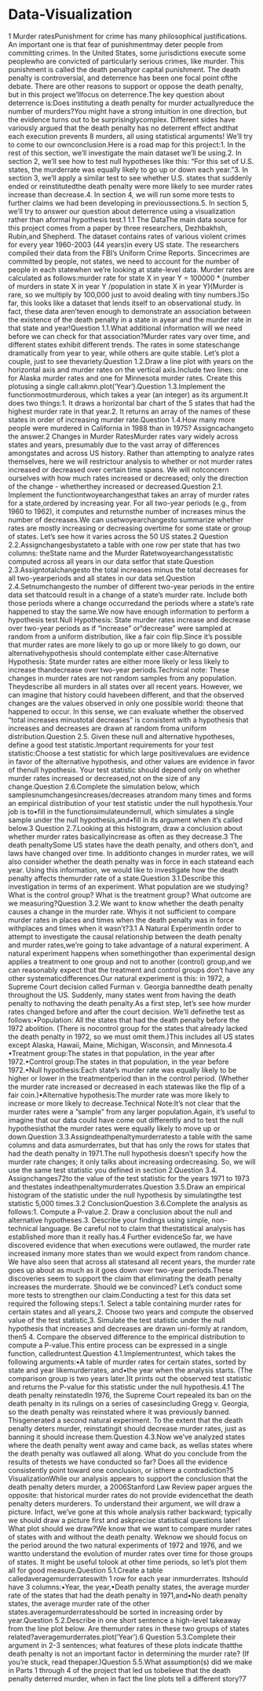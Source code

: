 # Data-Visualization

1  Murder ratesPunishment for crime has many philosophical justifications.  An important one is that fear of punishmentmay deter people from committing crimes.  In the United States, some jurisdictions execute some peoplewho are convicted of particularly serious crimes, like murder. This punishment is called the death penaltyor capital punishment.  The death penalty is controversial, and deterrence has been one focal point ofthe debate.  There are other reasons to support or oppose the death penalty, but in this project we’llfocus on deterrence.The key question about deterrence is:Does instituting a death penalty for murder actuallyreduce the number of murders?You  might  have  a  strong  intuition  in  one  direction,  but  the  evidence  turns  out  to  be  surprisinglycomplex.   Different  sides  have  variously  argued  that  the  death  penalty  has  no  deterrent  effect  andthat each execution prevents 8 murders, all using statistical arguments!  We’ll try to come to our ownconclusion.Here is a road map for this project:1.  In the rest of this section, we’ll investigate the main dataset we’ll be using.2.  In section 2, we’ll see how to test null hypotheses like this:  “For this set of U.S. states, the murderrate was equally likely to go up or down each year.”3.  In section 3, we’ll apply a similar test to see whether U.S. states that suddenly ended or reinstitutedthe death penalty were more likely to see murder rates increase than decrease.4.  In section 4,  we will run some more tests to further claims we had been developing in previoussections.5.  In section 5, we’ll try to answer our question about deterrence using a visualization rather than aformal hypothesis test.1
1.1  The DataThe  main  data  source  for  this  project  comes  from  a  paper  by  three  researchers,  Dezhbakhsh,  Rubin,and Shepherd.  The dataset contains rates of various violent crimes for every year 1960-2003 (44 years)in every US state.  The researchers compiled their data from the FBI’s Uniform Crime Reports.  Sincecrimes are committed by people, not states, we need to account for the number of people in each statewhen we’re looking at state-level data.  Murder rates are calculated as follows:murder rate for state X in year Y = 100000 * (number of murders in state X in year Y /population in state X in year Y)(Murder is rare, so we multiply by 100,000 just to avoid dealing with tiny numbers.)So far, this looks like a dataset that lends itself to an observational study.  In fact, these data aren’teven enough to demonstrate an association between the existence of the death penalty in a state in ayear and the murder rate in that state and year!Question 1.1.What additional information will we need before we can check for that association?Murder rates vary over time, and different states exhibit different trends.  The rates in some stateschange dramatically from year to year, while others are quite stable.  Let’s plot a couple, just to see thevariety.Question 1.2.Draw a line plot with years on the horizontal axis and murder rates on the vertical axis.Include two lines:  one for Alaska murder rates and one for Minnesota murder rates.  Create this plotusing a single call:akmn.plot(’Year’).Question 1.3.Implement the functionmostmurderous, which takes a year (an integer) as its argument.It does two things:1.  It draws a horizontal bar chart of the 5 states that had the highest murder rate in that year.2.  It returns an array of the names of these states in order of increasing murder rate.Question 1.4.How  many  more  people  were  murdered  in  California  in  1988  than  in  1975?   Assigncachangeto the answer.2  Changes in Murder RatesMurder rates vary widely across states and years, presumably due to the vast array of differences amongstates and across US history.  Rather than attempting to analyze rates themselves, here we will restrictour analysis to whether or not murder rates increased or decreased over certain time spans.  We will notconcern ourselves with how much rates increased or decreased; only the direction of the change - whetherthey increased or decreased.Question 2.1.  Implement the functiontwoyearchangesthat takes an array of murder rates for a state,ordered by increasing year.  For all two-year periods (e.g., from 1960 to 1962), it computes and returnsthe number of increases minus the number of decreases.We can usetwoyearchangesto summarize whether rates are mostly increasing or decreasing overtime for some state or group of states.  Let’s see how it varies across the 50 US states.2
Question 2.2.Assignchangesbystateto a table with one row per state that has two columns:  theState name and the Murder Ratetwoyearchangesstatistic computed across all years in our data setfor that state.Question 2.3.Assigntotalchangesto the total increases minus the total decreases for all two-yearperiods and all states in our data set.Question 2.4.Setnumchangesto the number of different two-year periods in the entire data set thatcould result in a change of a state’s murder rate.  Include both those periods where a change occurredand the periods where a state’s rate happened to stay the same.We now have enough information to perform a hypothesis test.Null Hypothesis:  State murder rates increase and decrease over two-year periods as if “increase” or“decrease” were sampled at random from a uniform distribution, like a fair coin flip.Since it’s possible that murder rates are more likely to go up or more likely to go down, our alternativehypothesis should contemplate either case:Alternative Hypothesis:   State  murder  rates  are  either  more  likely  or  less  likely  to  increase  thandecrease over two-year periods.Technical note:  These changes in murder rates are not random samples from any population.  Theydescribe all murders in all states over all recent years.  However, we can imagine that history could havebeen different, and that the observed changes are the values observed in only one possible world:  theone that happened to occur.  In this sense, we can evaluate whether the observed “total increases minustotal decreases” is consistent with a hypothesis that increases and decreases are drawn at random froma uniform distribution.Question 2.5.  Given these null and alternative hypotheses, define a good test statistic.Important requirements for your test statistic:Choose a test statistic for which large positivevalues are evidence in favor of the alternative hypothesis, and other values are evidence in favor of thenull hypothesis.  Your test statistic should depend only on whether murder rates increased or decreased,not on the size of any change.Question 2.6.Complete  the  simulation  below,  which  samplesnumchangesincreases/decreases  atrandom many times and forms an empirical distribution of your test statistic under the null hypothesis.Your job is to•fill in the functionsimulateundernull, which simulates a single sample under the null hypothesis,and•fill in its argument when it’s called below.3
Question 2.7.Looking  at  this  histogram,  draw  a  conclusion  about  whether  murder  rates  basicallyincrease as often as they decrease.3  The death penaltySome US states have the death penalty, and others don’t, and laws have changed over time.  In additionto changes in murder rates, we will also consider whether the death penalty was in force in each stateand each year.  Using this information, we would like to investigate how the death penalty affects themurder rate of a state.Question 3.1.Describe this investigation in terms of an experiment.  What population are we studying?What is the control group?  What is the treatment group?  What outcome are we measuring?Question 3.2.We want to know whether the death penalty causes a change in the murder rate.  Whyis it not sufficient to compare murder rates in places and times when the death penalty was in force withplaces and times when it wasn’t?3.1  A Natural ExperimentIn order to attempt to investigate the causal relationship between the death penalty and murder rates,we’re going to take advantage of a natural experiment.  A natural experiment happens when somethingother than experimental design applies a treatment to one group and not to another (control) group,and we can reasonably expect that the treatment and control groups don’t have any other systematicdifferences.Our natural experiment is this:  in 1972, a Supreme Court decision called Furman v.  Georgia bannedthe death penalty throughout the US. Suddenly, many states went from having the death penalty to nothaving the death penalty.As a first step, let’s see how murder rates changed before and after the court decision.  We’ll definethe test as follows:•Population:  All the states that had the death penalty before the 1972 abolition.  (There is nocontrol group for the states that already lacked the death penalty in 1972, so we must omit them.)This includes all US states except Alaska, Hawaii, Maine, Michigan, Wisconsin, and Minnesota.4
•Treatment group:The states in that population, in the year after 1972.•Control group:The states in that population, in the year before 1972.•Null hypothesis:Each state’s murder rate was equally likely to be higher or lower in the treatmentperiod than in the control period.  (Whether the murder rate increased or decreased in each statewas like the flip of a fair coin.)•Alternative hypothesis:The murder rate was more likely to increase or more likely to decrease.Technical Note:It’s not clear that the murder rates were a ”sample” from any larger population.Again, it’s useful to imagine that our data could have come out differently and to test the null hypothesisthat the murder rates were equally likely to move up or down.Question 3.3.Assigndeathpenaltymurderratesto a table with the same columns and data asmurderrates, but that has only the rows for states that had the death penalty in 1971.The null hypothesis doesn’t specify how the murder rate changes; it only talks about increasing ordecreasing.  So, we will use the same test statistic you defined in section 2.Question 3.4.  Assignchanges72to the value of the test statistic for the years 1971 to 1973 and thestates indeathpenaltymurderrates.Question 3.5.Draw an empirical histogram of the statistic under the null hypothesis by simulatingthe test statistic 5,000 times.3.2  ConclusionQuestion 3.6.Complete the analysis as follows:1.  Compute a P-value.2.  Draw a conclusion about the null and alternative hypotheses.3.  Describe  your  findings  using  simple,  non-technical  language.   Be  careful  not  to  claim  that  thestatistical analysis has established more than it really has.4  Further evidenceSo far, we have discovered evidence that when executions were outlawed, the murder rate increased inmany more states than we would expect from random chance.  We have also seen that across all statesand  all  recent  years,  the  murder  rate  goes  up  about  as  much  as  it  goes  down  over  two-year  periods.These discoveries seem to support the claim that eliminating the death penalty increases the murderrate.  Should we be convinced?  Let’s conduct some more tests to strengthen our claim.Conducting a test for this data set required the following steps:1.  Select a table containing murder rates for certain states and all years,2.  Choose two years and compute the observed value of the test statistic,3.  Simulate the test statistic under the null hypothesis that increases and decreases are drawn uni-formly at random, then5
4.  Compare the observed difference to the empirical distribution to compute a P-value.This entire process can be expressed in a single function, calledruntest.Question 4.1.Implementruntest, which takes the following arguments:•A table of murder rates for certain states, sorted by state and year likemurderrates, and•the year when the analysis starts.  (The comparison group is two years later.)It prints out the observed test statistic and returns the P-value for this statistic under the null hypothesis.4.1  The death penalty reinstatedIn  1976,  the  Supreme  Court  repealed  its  ban  on  the  death  penalty  in  its  rulings  on  a  series  of  casesincluding Gregg v.  Georgia, so the death penalty was reinstated where it was previously banned.  Thisgenerated a second natural experiment.  To the extent that the death penalty deters murder, reinstatingit should decrease murder rates, just as banning it should increase them.Question 4.3.Now we’ve analyzed states where the death penalty went away and came back, as wellas states where the death penalty was outlawed all along.  What do you conclude from the results of thetests we have conducted so far?  Does all the evidence consistently point toward one conclusion, or isthere a contradiction?5  VisualizationWhile  our  analysis  appears  to  support  the  conclusion  that  the  death  penalty  deters  murder,  a  2006Stanford Law Review paper argues the opposite:  that historical murder rates do not provide evidencethat  the  death  penalty  deters  murderers.   To  understand  their  argument,  we  will  draw  a  picture.   Infact, we’ve gone at this whole analysis rather backward; typically we should draw a picture first and askprecise statistical questions later!  What plot should we draw?We know that we want to compare murder rates of states with and without the death penalty.  Weknow we should focus on the period around the two natural experiments of 1972 and 1976, and we wantto understand the evolution of murder rates over time for those groups of states.  It might be useful tolook at other time periods, so let’s plot them all for good measure.Question 5.1.Create a table calledaveragemurderrateswith 1 row for each year inmurderrates.  Itshould have 3 columns:•Year, the year,•Death penalty states, the average murder rate of the states that had the death penalty in 1971,and•No death penalty states, the average murder rate of the other states.averagemurderratesshould be sorted in increasing order by year.Question 5.2.Describe in one short sentence a high-level takeaway from the line plot below.  Are themurder rates in these two groups of states related?averagemurderrates.plot(’Year’).6
Question 5.3.Complete their argument in 2-3 sentences;  what features of these plots indicate thatthe death penalty is not an important factor in determining the murder rate?  (If you’re stuck, read thepaper.)Question 5.5.What assumption(s) did we make in Parts 1 through 4 of the project that led us tobelieve that the death penalty deterred murder, when in fact the line plots tell a different story?7

